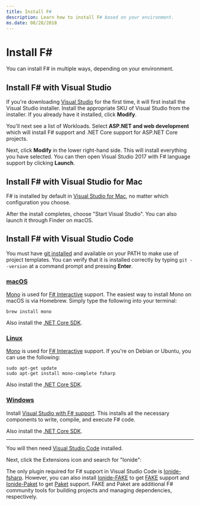 ```yaml
---
title: Install F#
description: Learn how to install F# based on your environment.
ms.date: 08/28/2018
---
```


# Install F# #

You can install F# in multiple ways, depending on your environment.

## Install F# with Visual Studio

If you're downloading [Visual Studio](https://visualstudio.microsoft.com/) for the first time, it will first install the Visual Studio installer. Install the appropriate SKU of Visual Studio from the installer. If you already have it installed, click **Modify**.

You'll next see a list of Workloads. Select **ASP.NET and web development** which will install F# support and .NET Core support for ASP.NET Core projects.

Next, click **Modify** in the lower right-hand side.  This will install everything you have selected. You can then open Visual Studio 2017 with F# language support by clicking **Launch**.

## Install F# with Visual Studio for Mac

F# is installed by default in [Visual Studio for Mac](https://visualstudio.microsoft.com/vs/mac/), no matter which configuration you choose.

After the install completes, choose "Start Visual Studio". You can also launch it through Finder on macOS.

## Install F# with Visual Studio Code

You must have [git installed](https://git-scm.com/download) and available on your PATH to make use of project templates. You can verify that it is installed correctly by typing `git --version` at a command prompt and pressing **Enter**.

### [macOS](#tab/macos)

[Mono](https://www.mono-project.com) is used for [F# Interactive](../tutorials/fsharp-interactive/index.md) support. The easiest way to install Mono on macOS is via Homebrew. Simply type the following into your terminal:

```console
brew install mono
```

Also install the [.NET Core SDK](https://www.microsoft.com/net/download).

### [Linux](#tab/linux)

[Mono](https://www.mono-project.com) is used for [F# Interactive](../tutorials/fsharp-interactive/index.md) support. If you're on Debian or Ubuntu, you can use the following:

```console
sudo apt-get update
sudo apt-get install mono-complete fsharp
```

Also install the [.NET Core SDK](https://www.microsoft.com/net/download).

### [Windows](#tab/windows)

Install [Visual Studio with F# support](#install-f-with-visual-studio). This installs all the necessary components to write, compile, and execute F# code.

Also install the [.NET Core SDK](https://www.microsoft.com/net/download/).

---

You will then need [Visual Studio Code](https://code.visualstudio.com) installed.

Next, click the Extensions icon and search for "Ionide":

The only plugin required for F# support in Visual Studio Code is [Ionide-fsharp](https://marketplace.visualstudio.com/items?itemName=Ionide.Ionide-fsharp). However, you can also install [Ionide-FAKE](https://marketplace.visualstudio.com/items?itemName=Ionide.Ionide-FAKE) to get [FAKE](https://fsharp.github.io/FAKE/) support and [Ionide-Paket](https://marketplace.visualstudio.com/items?itemName=Ionide.Ionide-Paket) to get [Paket](https://fsprojects.github.io/Paket/) support. FAKE and Paket are additional F# community tools for building projects and managing dependencies, respectively.
